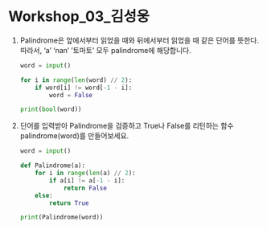 # Workshop_03_김성웅

1. Palindrome은 앞에서부터 읽었을 때와 뒤에서부터 읽었을 때 같은 단어를 뜻한다. 따라서, ‘a’ ‘nan’ ’토마토’ 모두 palindrome에 해당합니다.

   ```python
   word = input()
   
   for i in range(len(word) // 2):
       if word[i] != word[-1 - i]:
           word = False
   
   print(bool(word))
   ```

2. 단어를 입력받아 Palindrome을 검증하고 True나 False를 리턴하는 함수 palindrome(word)를 만들어보세요.

   ```python
   word = input()
   
   def Palindrome(a):
       for i in range(len(a) // 2):
           if a[i] != a[-1 - i]:
               return False
       else:
           return True
   
   print(Palindrome(word))
   ```

   


